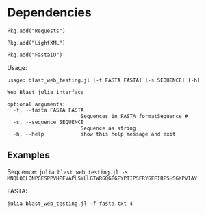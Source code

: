 # Dependencies
```
Pkg.add("Requests")

Pkg.add("LightXML")

Pkg.add("FastaIO")
```
Usage:

```
usage: blast_web_testing.jl [-f FASTA FASTA] [-s SEQUENCE] [-h]

Web Blast julia interface

optional arguments:
  -f, --fasta FASTA FASTA
                        Sequences in FASTA formatSequence #
  -s, --sequence SEQUENCE
                        Sequence as string
  -h, --help            show this help message and exit

```
<h2>Examples</h2>

Sequence:
```julia blast_web_testing.jl -s MNQLQQLQNPGESPPVHPFVAPLSYLLGTWRGQGEGEYPTIPSFRYGEEIRFSHSGKPVIAY```

FASTA:

```julia blast_web_testing.jl -f fasta.txt 4```
